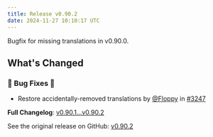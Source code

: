 ```yaml
---
title: Release v0.90.2
date: 2024-11-27 10:10:17 UTC
---
```

Bugfix for missing translations in v0.90.0.

## What's Changed
### 🐛 Bug Fixes 🐛
* Restore accidentally-removed translations by [@Floppy](https://github.com/Floppy) in [#3247](https://github.com/manyfold3d/manyfold/pull/3247)


**Full Changelog**: [v0.90.1...v0.90.2](https://github.com/manyfold3d/manyfold/compare/v0.90.1...v0.90.2)

See the original release on GitHub: [v0.90.2](https://github.com/manyfold3d/manyfold/releases/tag/v0.90.2)
